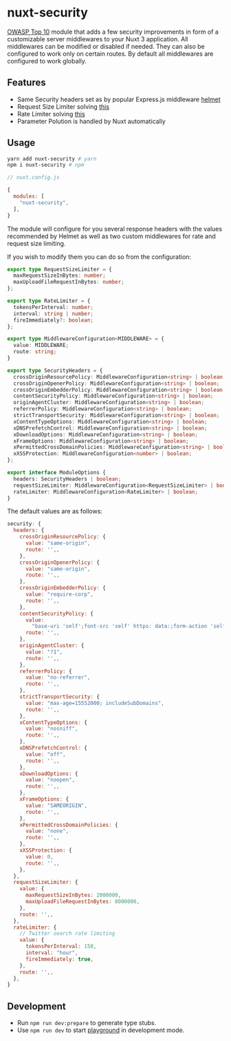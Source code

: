 # nuxt-security

[OWASP Top 10](https://cheatsheetseries.owasp.org/cheatsheets/Nodejs_Security_Cheat_Sheet.html#nodejs-security-cheat-sheet) module that adds a few security improvements in form of a customizable server middlewares to your Nuxt 3 application. All middlewares can be modified or disabled if needed. They can also be configured to work only on certain routes. By default all middlewares are configured to work globally.

## Features

* Same Security headers set as by popular Express.js middleware [helmet](https://helmetjs.github.io/)
* Request Size Limiter solving [this](https://cheatsheetseries.owasp.org/cheatsheets/Nodejs_Security_Cheat_Sheet.html#set-request-size-limits)
* Rate Limiter solving [this](https://cheatsheetseries.owasp.org/cheatsheets/Nodejs_Security_Cheat_Sheet.html#take-precautions-against-brute-forcing)
* Parameter Polution is handled by Nuxt automatically

## Usage

```sh
yarn add nuxt-security # yarn
npm i nuxt-security # npm
```

```javascript
// nuxt.config.js

{
  modules: [
    "nuxt-security",
  ],
}
```

The module will configure for you several response headers with the values recommended by Helmet as well as two custom middlewares for rate and request size limiting.

If you wish to modify them you can do so from the configuration:

```ts
export type RequestSizeLimiter = {
  maxRequestSizeInBytes: number;
  maxUploadFileRequestInBytes: number;
};

export type RateLimiter = {
  tokensPerInterval: number;
  interval: string | number;
  fireImmediately?: boolean;
};

export type MiddlewareConfiguration<MIDDLEWARE> = {
  value: MIDDLEWARE;
  route: string;
}

export type SecurityHeaders = {
  crossOriginResourcePolicy: MiddlewareConfiguration<string> | boolean;
  crossOriginOpenerPolicy: MiddlewareConfiguration<string> | boolean;
  crossOriginEmbedderPolicy: MiddlewareConfiguration<string> | boolean;
  contentSecurityPolicy: MiddlewareConfiguration<string> | boolean;
  originAgentCluster: MiddlewareConfiguration<string> | boolean;
  referrerPolicy: MiddlewareConfiguration<string> | boolean;
  strictTransportSecurity: MiddlewareConfiguration<string> | boolean;
  xContentTypeOptions: MiddlewareConfiguration<string> | boolean;
  xDNSPrefetchControl: MiddlewareConfiguration<string> | boolean;
  xDownloadOptions: MiddlewareConfiguration<string> | boolean;
  xFrameOptions: MiddlewareConfiguration<string> | boolean;
  xPermittedCrossDomainPolicies: MiddlewareConfiguration<string> | boolean;
  xXSSProtection: MiddlewareConfiguration<number> | boolean;
};

export interface ModuleOptions {
  headers: SecurityHeaders | boolean;
  requestSizeLimiter: MiddlewareConfiguration<RequestSizeLimiter> | boolean;
  rateLimiter: MiddlewareConfiguration<RateLimiter> | boolean;
}
```

The default values are as follows:

```js
security: {
  headers: {
    crossOriginResourcePolicy: {
      value: "same-origin",
      route: '',,
    },
    crossOriginOpenerPolicy: {
      value: "same-origin",
      route: '',,
    },
    crossOriginEmbedderPolicy: {
      value: "require-corp",
      route: '',,
    },
    contentSecurityPolicy: {
      value:
        "base-uri 'self';font-src 'self' https: data:;form-action 'self';frame-ancestors 'self';img-src 'self' data:;object-src 'none';script-src-attr 'none';style-src 'self' https: 'unsafe-inline';upgrade-insecure-requests",
      route: '',,
    },
    originAgentCluster: {
      value: "?1",
      route: '',,
    },
    referrerPolicy: {
      value: "no-referrer",
      route: '',,
    },
    strictTransportSecurity: {
      value: "max-age=15552000; includeSubDomains",
      route: '',,
    },
    xContentTypeOptions: {
      value: "nosniff",
      route: '',,
    },
    xDNSPrefetchControl: {
      value: "off",
      route: '',,
    },
    xDownloadOptions: {
      value: "noopen",
      route: '',,
    },
    xFrameOptions: {
      value: "SAMEORIGIN",
      route: '',,
    },
    xPermittedCrossDomainPolicies: {
      value: "none",
      route: '',,
    },
    xXSSProtection: {
      value: 0,
      route: '',,
    },
  },
  requestSizeLimiter: {
    value: {
      maxRequestSizeInBytes: 2000000,
      maxUploadFileRequestInBytes: 8000000,
    },
    route: '',,
  },
  rateLimiter: {
    // Twitter search rate limiting
    value: {
      tokensPerInterval: 150,
      interval: "hour",
      fireImmediately: true,
    },
    route: '',,
  },
}
```

## Development

- Run `npm run dev:prepare` to generate type stubs.
- Use `npm run dev` to start [playground](./playground) in development mode.
